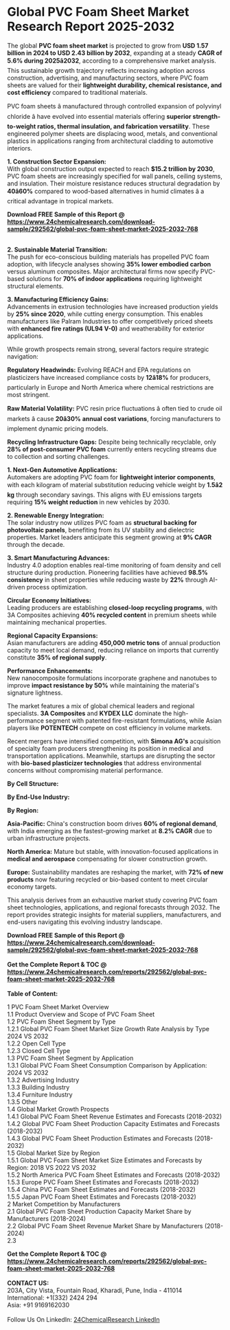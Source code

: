 <h1>Global PVC Foam Sheet Market Research Report 2025-2032</h1><p>The global <strong>PVC foam sheet market</strong> is projected to grow from <strong>USD 1.57 billion in 2024 to USD 2.43 billion by 2032</strong>, expanding at a steady <strong>CAGR of 5.6% during 2025â2032</strong>, according to a comprehensive market analysis. This sustainable growth trajectory reflects increasing adoption across construction, advertising, and manufacturing sectors, where PVC foam sheets are valued for their <strong>lightweight durability, chemical resistance, and cost efficiency</strong> compared to traditional materials.</p><p>PVC foam sheets â manufactured through controlled expansion of polyvinyl chloride â have evolved into essential materials offering <strong>superior strength-to-weight ratios, thermal insulation, and fabrication versatility</strong>. These engineered polymer sheets are displacing wood, metals, and conventional plastics in applications ranging from architectural cladding to automotive interiors.</p><p><strong>1. Construction Sector Expansion:</strong><br>
With global construction output expected to reach <strong>$15.2 trillion by 2030</strong>, PVC foam sheets are increasingly specified for wall panels, ceiling systems, and insulation. Their moisture resistance reduces structural degradation by <strong>40â60%</strong> compared to wood-based alternatives in humid climates â a critical advantage in tropical markets.</p><div><b>Download FREE Sample of this Report @ 
            <a href="https://www.24chemicalresearch.com/download-sample/292562/global-pvc-foam-sheet-market-2025-2032-768">
            https://www.24chemicalresearch.com/download-sample/292562/global-pvc-foam-sheet-market-2025-2032-768</a></b></div><br><p><strong>2. Sustainable Material Transition:</strong><br>
The push for eco-conscious building materials has propelled PVC foam adoption, with lifecycle analyses showing <strong>35% lower embodied carbon</strong> versus aluminum composites. Major architectural firms now specify PVC-based solutions for <strong>70% of indoor applications</strong> requiring lightweight structural elements.</p><p><strong>3. Manufacturing Efficiency Gains:</strong><br>
Advancements in extrusion technologies have increased production yields by <strong>25% since 2020</strong>, while cutting energy consumption. This enables manufacturers like Palram Industries to offer competitively priced sheets with <strong>enhanced fire ratings (UL94 V-0)</strong> and weatherability for exterior applications.</p><p>While growth prospects remain strong, several factors require strategic navigation:</p><p><strong>Regulatory Headwinds:</strong> Evolving REACH and EPA regulations on plasticizers have increased compliance costs by <strong>12â18%</strong> for producers, particularly in Europe and North America where chemical restrictions are most stringent.</p><p><strong>Raw Material Volatility:</strong> PVC resin price fluctuations â often tied to crude oil markets â cause <strong>20â30% annual cost variations</strong>, forcing manufacturers to implement dynamic pricing models.</p><p><strong>Recycling Infrastructure Gaps:</strong> Despite being technically recyclable, only <strong>28% of post-consumer PVC foam</strong> currently enters recycling streams due to collection and sorting challenges.</p><p><strong>1. Next-Gen Automotive Applications:</strong><br>
Automakers are adopting PVC foam for <strong>lightweight interior components</strong>, with each kilogram of material substitution reducing vehicle weight by <strong>1.5â2 kg</strong> through secondary savings. This aligns with EU emissions targets requiring <strong>15% weight reduction</strong> in new vehicles by 2030.</p><p><strong>2. Renewable Energy Integration:</strong><br>
The solar industry now utilizes PVC foam as <strong>structural backing for photovoltaic panels</strong>, benefiting from its UV stability and dielectric properties. Market leaders anticipate this segment growing at <strong>9% CAGR</strong> through the decade.</p><p><strong>3. Smart Manufacturing Advances:</strong><br>
Industry 4.0 adoption enables real-time monitoring of foam density and cell structure during production. Pioneering facilities have achieved <strong>98.5% consistency</strong> in sheet properties while reducing waste by <strong>22%</strong> through AI-driven process optimization.</p><p><strong>Circular Economy Initiatives:</strong><br>
	Leading producers are establishing <strong>closed-loop recycling programs</strong>, with 3A Composites achieving <strong>40% recycled content</strong> in premium sheets while maintaining mechanical properties.</p><p><strong>Regional Capacity Expansions:</strong><br>
	Asian manufacturers are adding <strong>450,000 metric tons</strong> of annual production capacity to meet local demand, reducing reliance on imports that currently constitute <strong>35% of regional supply</strong>.</p><p><strong>Performance Enhancements:</strong><br>
	New nanocomposite formulations incorporate graphene and nanotubes to improve <strong>impact resistance by 50%</strong> while maintaining the material's signature lightness.</p><p>The market features a mix of global chemical leaders and regional specialists. <strong>3A Composites</strong> and <strong>KYDEX LLC</strong> dominate the high-performance segment with patented fire-resistant formulations, while Asian players like <strong>POTENTECH</strong> compete on cost efficiency in volume markets.</p><p>Recent mergers have intensified competition, with <strong>Simona AG's</strong> acquisition of specialty foam producers strengthening its position in medical and transportation applications. Meanwhile, startups are disrupting the sector with <strong>bio-based plasticizer technologies</strong> that address environmental concerns without compromising material performance.</p><p><strong>By Cell Structure:</strong></p><p><strong>By End-Use Industry:</strong></p><p><strong>By Region:</strong></p><p><strong>Asia-Pacific:</strong> China's construction boom drives <strong>60% of regional demand</strong>, with India emerging as the fastest-growing market at <strong>8.2% CAGR</strong> due to urban infrastructure projects.</p><p><strong>North America:</strong> Mature but stable, with innovation-focused applications in <strong>medical and aerospace</strong> compensating for slower construction growth.</p><p><strong>Europe:</strong> Sustainability mandates are reshaping the market, with <strong>72% of new products</strong> now featuring recycled or bio-based content to meet circular economy targets.</p><p>This analysis derives from an exhaustive market study covering PVC foam sheet technologies, applications, and regional forecasts through 2032. The report provides strategic insights for material suppliers, manufacturers, and end-users navigating this evolving industry landscape.</p><div><b>Download FREE Sample of this Report @ 
            <a href="https://www.24chemicalresearch.com/download-sample/292562/global-pvc-foam-sheet-market-2025-2032-768">
            https://www.24chemicalresearch.com/download-sample/292562/global-pvc-foam-sheet-market-2025-2032-768</a></b></div><br><div><b>Get the Complete Report & TOC @ 
            <a href="https://www.24chemicalresearch.com/reports/292562/global-pvc-foam-sheet-market-2025-2032-768">
            https://www.24chemicalresearch.com/reports/292562/global-pvc-foam-sheet-market-2025-2032-768</a></b></div><br>
            <b>Table of Content:</b><p>1 PVC Foam Sheet Market Overview<br />
    1.1 Product Overview and Scope of PVC Foam Sheet<br />
    1.2 PVC Foam Sheet Segment by Type<br />
        1.2.1 Global PVC Foam Sheet Market Size Growth Rate Analysis by Type 2024 VS 2032<br />
        1.2.2 Open Cell Type<br />
        1.2.3 Closed Cell Type<br />
    1.3 PVC Foam Sheet Segment by Application<br />
        1.3.1 Global PVC Foam Sheet Consumption Comparison by Application: 2024 VS 2032<br />
        1.3.2 Advertising Industry<br />
        1.3.3 Building Industry<br />
        1.3.4 Furniture Industry<br />
        1.3.5 Other<br />
    1.4 Global Market Growth Prospects<br />
        1.4.1 Global PVC Foam Sheet Revenue Estimates and Forecasts (2018-2032)<br />
        1.4.2 Global PVC Foam Sheet Production Capacity Estimates and Forecasts (2018-2032)<br />
        1.4.3 Global PVC Foam Sheet Production Estimates and Forecasts (2018-2032)<br />
    1.5 Global Market Size by Region<br />
        1.5.1 Global PVC Foam Sheet Market Size Estimates and Forecasts by Region: 2018 VS 2022 VS 2032<br />
        1.5.2 North America PVC Foam Sheet Estimates and Forecasts (2018-2032)<br />
        1.5.3 Europe PVC Foam Sheet Estimates and Forecasts (2018-2032)<br />
        1.5.4 China PVC Foam Sheet Estimates and Forecasts (2018-2032)<br />
        1.5.5 Japan PVC Foam Sheet Estimates and Forecasts (2018-2032)<br />
2 Market Competition by Manufacturers<br />
    2.1 Global PVC Foam Sheet Production Capacity Market Share by Manufacturers (2018-2024)<br />
    2.2 Global PVC Foam Sheet Revenue Market Share by Manufacturers (2018-2024)<br />
    2.3 </p><div><b>Get the Complete Report & TOC @ 
            <a href="https://www.24chemicalresearch.com/reports/292562/global-pvc-foam-sheet-market-2025-2032-768">
            https://www.24chemicalresearch.com/reports/292562/global-pvc-foam-sheet-market-2025-2032-768</a></b></div><br><b>CONTACT US:</b><br>
            203A, City Vista, Fountain Road, Kharadi, Pune, India - 411014<br>
            International: +1(332) 2424 294<br>
            Asia: +91 9169162030 <br><br>
            Follow Us On LinkedIn: <a href="https://www.linkedin.com/company/24chemicalresearch/">24ChemicalResearch LinkedIn</a>